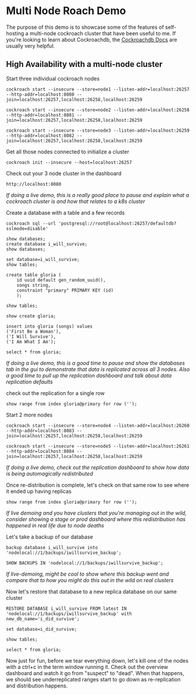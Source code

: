 # Multi Node Roach Demo
The purpose of this demo is to showcase some of the features of self-hosting a multi-node cockroach cluster that have been useful to me. If you're looking to learn about Cockroachdb, the [Cockroachdb Docs](https://www.cockroachlabs.com/docs/) are usually very helpful.

## High Availability with a multi-node cluster

Start three individual cockroach nodes
```
cockroach start --insecure --store=node1 --listen-addr=localhost:26257 --http-addr=localhost:8080 --join=localhost:26257,localhost:26258,localhost:26259
```

```
cockroach start --insecure --store=node2 --listen-addr=localhost:26258 --http-addr=localhost:8081 --join=localhost:26257,localhost:26258,localhost:26259
```

```
cockroach start --insecure --store=node3 --listen-addr=localhost:26259 --http-addr=localhost:8082 --join=localhost:26257,localhost:26258,localhost:26259

```
Get all those nodes connected to initialize a cluster
```
cockroach init --insecure --host=localhost:26257
```

Check out your 3 node cluster in the dashboard
```
http://localhost:8080
```
*If doing a live demo, this is a really good place to pause and explain what a cockroach cluster is and how that relates to a k8s cluster*

Create a database with a table and a few records
```
cockroach sql --url 'postgresql://root@localhost:26257/defaultdb?sslmode=disable'
```
```
show databases;
create database i_will_survive;
show databases;
```
```
set database=i_will_survive;
show tables;

create table gloria (
    id uuid default gen_random_uuid(), 
    songs string, 
    constraint "primary" PRIMARY KEY (id)
    );

show tables;
```

```
show create gloria;

insert into gloria (songs) values 
('First Be a Woman'), 
('I Will Survive'), 
('I Am What I Am');

select * from gloria;

```
*If doing a live demo, this is a good time to pause and show the databases tab in the gui to demonstrate that data is replicated across all 3 nodes. Also a good time to pull up the replication dashboard and talk about data replication defaults*

check out the replication for a single row

```
show range from index gloria@primary for row ('');
```

Start 2 more nodes
```
cockroach start --insecure --store=node4 --listen-addr=localhost:26260 --http-addr=localhost:8083 --join=localhost:26257,localhost:26258,localhost:26259
```

```
cockroach start --insecure --store=node5 --listen-addr=localhost:26261 --http-addr=localhost:8084 --join=localhost:26257,localhost:26258,localhost:26259
```

*If doing a live demo, check out the replication dashboard to show how data is being automagically redistributed*

Once re-distribution is complete, let's check on that same row to see where it ended up having replicas
```
show range from index gloria@primary for row ('');
```

*If live demoing and you have clusters that you're managing out in the wild, consider showing a stage or prod dashboard where this redistribution has happened in real life due to node deaths*

Let's take a backup of our database
```
backup database i_will_survive into 'nodelocal://1/backups/iwillsurvive_backup';

SHOW BACKUPS IN 'nodelocal://1/backups/iwillsurvive_backup';
```
*If live-demoing, might be cool to show where this backup went and compare that to how you might do this out in the wild on real clusters*

Now let's restore that database to a new replica database on our same cluster
```
RESTORE DATABASE i_will_survive FROM latest IN 'nodelocal://1/backups/iwillsurvive_backup' with new_db_name='i_did_survive';

set database=i_did_survive;

show tables;

select * from gloria;
```

Now just for fun, before we tear everything down, let's kill one of the nodes with a ctrl+c in the term window running it. Check out the overview dashboard and watch it go from "suspect" to "dead". When that happens, we should see underreplicated ranges start to go down as re-replication and distribution happens.